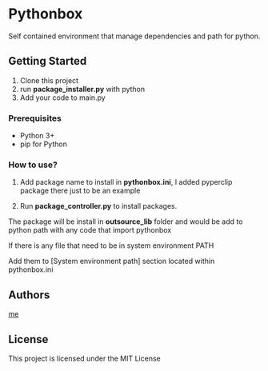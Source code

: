 # Pythonbox

Self contained environment that manage dependencies and path for python.

## Getting Started

1. Clone this project
2. run **package_installer.py** with python
3. Add your code to main.py

### Prerequisites

- Python 3+
- pip for Python

### How to use?

1. Add package name to install in **pythonbox.ini**, I added pyperclip package there just to be an example

2. Run **package_controller.py** to install packages.

The package will be install in **outsource_lib** folder and would be add to python path with any code that import pythonbox

If there is any file that need to be in system environment PATH

Add them to [System environment path] section located within pythonbox.ini

## Authors

[me](https://github.com/slacke)

## License

This project is licensed under the MIT License

